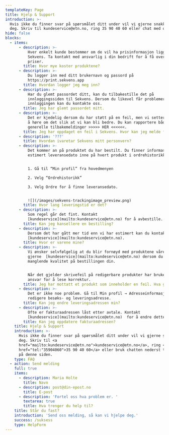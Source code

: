 ```yaml
---
templateKey: Page
title: Hjelp & Support
introduction: >-
  Hvis ikke du finner svar på spørsmålet ditt under vil vi gjerne snakke med
  deg. Skriv til kundeservice@etn.no, ring 35 90 40 60 eller chat med oss.
hide: false
blocks:
  - items:
      - description: >-
          Hver enkelt kunde bestemmer om de vil ha prisinformasjon liggende i
          Sekvens. Ta kontakt med ansvarlig i din bedrift for å få oversikt over
          priser.
        title: Hvor mye koster produktene?
      - description: >-
          Du logger inn med ditt brukernavn og passord på
          https://print.sekvens.app
        title: Hvordan logger jeg meg inn?
      - description: >-
          Har du glemt passordet ditt, kan du tilbakestille det på
          innloggingssiden til Sekvens. Dersom du likevel får problemer med å
          innloggingen kan du kontakte oss.
        title: Jeg har glemt passordet mitt.
      - description: >-
          Det er kjedelig dersom du har støtt på en feil, men vi setter pris på
          å høre om det slik at vi kan bli bedre. Du kan rapportere både feil og
          generelle tilbakemeldinger >>>>> HER <<<<<<.
        title: Jeg har oppdaget en feil i Sekvens. Hvor kan jeg melde fra?
      - description: '???'
        title: Hvordan ivaretar Sekvens mitt personvern?
      - description: >-
          Det kommer an på produktet du har bestilt. Du finner informasjon om
          estimert leveransedato inne på hvert produkt i ordrehistorikken:


          1. Gå til “Min profil” fra hovedmenyen

          2. Velg “Ordrehistorikk”

          3. Velg Ordre for å finne leveransedato. 


          ![](/images/sekvens-trackingimage_preview.png)
        title: Hvor lang leveringstid er det?
      - description: >-
          Som regel går det fint. Kontakt
          [kundeservice](mailto:kundeservice@etn.no) for å avbestille.
        title: Kan jeg kansellere en bestilling?
      - description: >-
          Dersom det har gått mer tid enn vi har estimert kan du kontakte vår
          [kundeservice](mailto:kundeservice@etn.no).
        title: Hvor er varene mine?
      - description: >-
          Vi ønsker selvfølgelig at du blir fornøyd med produktene våre. Kontakt
          gjerne  [kundeservice](mailto:kundeservice@etn.no) dersom du oppdager
          manglende kvalitet på bestillingen din. 


          Når det gjelder skrivefeil på redigerbare produkter har bruker selv
          ansvar for å lese korrektur.
        title: Jeg har mottatt et produkt som inneholder en feil. Hva gjør jeg?
      - description: >-
          Det er ikke noe problem. Gå til Min profil → Adresseinformasjon for å
          redigere besøks- og leveringsadresse.
        title: Kan jeg endre leveringsadressen min?
      - description: >-
          Ofte er fakturaadressen låst etter avtale. Kontakt
          [kundeservice](mailto:kundeservice@etn.no)  for å endre dette.
        title: Kan jeg oppdatere fakturaadressen?
    title: Hjelp & Support
    introduction: >-
      Hvis ikke du finner svar på spørsmålet ditt under vil vi gjerne snakke med
      deg. Skriv til <a
      href="mailto:kundeservice@etn.no">kundeservice@etn.no</a>, ring <a
      href="tel:"35904060">35 90 40 60</a> eller bruk chatten nederst til høyre
      på denne siden.
    type: FAQ
  - action: Send melding
    full: true
    items:
      - description: Maria Holte
        title: Navn
      - description: post@din-epost.no
        title: E-post
      - description: 'Fortel oss hva problem er. '
        textarea: true
        title: Hva trenger du help til?
    title: Står du fast?
    introduction: 'Send oss melding, så kan vi hjelpe deg.'
    success: /suksess
    type: HelpForm
---
```


